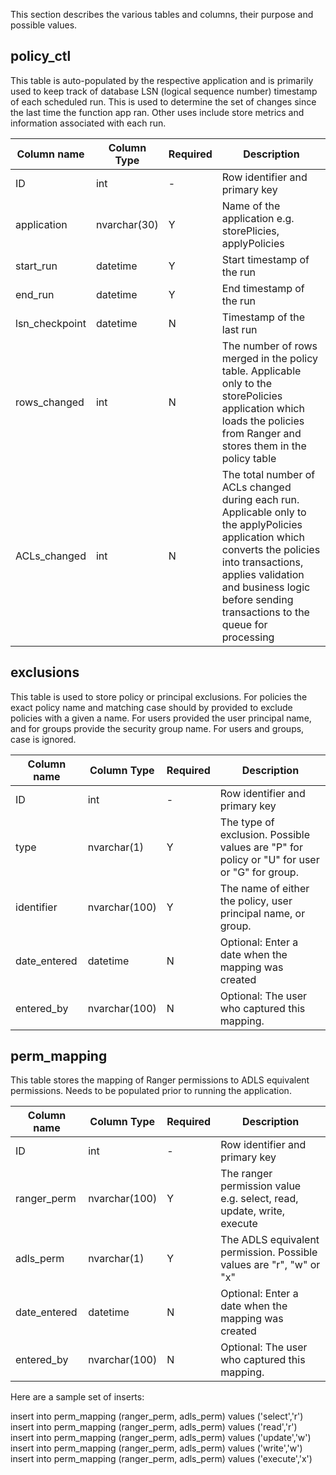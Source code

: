 This section describes the various tables and columns, their purpose and possible values.

policy_ctl
----------
This table is auto-populated by the respective application and is primarily used to keep track of database LSN (logical sequence number) timestamp of each scheduled run. This is used to determine the set of changes since the last time the function app ran. Other uses include store metrics and information associated with each run.

| Column name |  Column Type | Required | Description |
|-------------|--------------|----------|-------------|
| ID | int | - | Row identifier and primary key |
| application | nvarchar(30) | Y | Name of the application e.g. storePlicies, applyPolicies |
| start_run | datetime | Y | Start timestamp of the run |
| end_run | datetime | Y | End timestamp of the run | 
| lsn_checkpoint | datetime | N | Timestamp of the last run |
| rows_changed | int | N | The number of rows merged in the policy table. Applicable only to the storePolicies application which loads the policies from Ranger and stores them in the policy table |
| ACLs_changed | int | N | The total number of ACLs changed during each run. Applicable only to the applyPolicies application which converts the policies into transactions, applies validation and business logic before sending transactions to the queue for processing |

exclusions
----------
This table is used to store policy or principal exclusions. For policies the exact policy name and matching case should by provided to exclude policies with a given a name. For users provided the user principal name, and for groups provide the security group name. For users and groups, case is ignored.   

| Column name |  Column Type | Required | Description |
|-------------|--------------|----------|-------------|
| ID | int | - | Row identifier and primary key |
| type | nvarchar(1) | Y | The type of exclusion. Possible values are "P" for policy or "U" for user or "G" for group.
| identifier | nvarchar(100) | Y | The name of either the policy, user principal name, or group. |
| date_entered | datetime | N | Optional: Enter a date when the mapping was created |
| entered_by | nvarchar(100) | N | Optional: The user who captured this mapping. |


perm_mapping
------------

This table stores the mapping of Ranger permissions to ADLS equivalent permissions. Needs to be populated prior to running the application.

| Column name |  Column Type | Required | Description |
|-------------|--------------|----------|-------------|
| ID | int |- | Row identifier and primary key |
| ranger_perm | nvarchar(100) | Y | The ranger permission value e.g. select, read, update, write, execute |
| adls_perm | nvarchar(1) | Y | The ADLS equivalent permission. Possible values are "r", "w" or "x" |
| date_entered | datetime | N | Optional: Enter a date when the mapping was created |
| entered_by | nvarchar(100) | N | Optional: The user who captured this mapping. |

Here are a sample set of inserts:

insert into perm_mapping (ranger_perm, adls_perm) values ('select','r')           
insert into perm_mapping (ranger_perm, adls_perm) values ('read','r')           
insert into perm_mapping (ranger_perm, adls_perm) values ('update','w')           
insert into perm_mapping (ranger_perm, adls_perm) values ('write','w')           
insert into perm_mapping (ranger_perm, adls_perm) values ('execute','x')   

